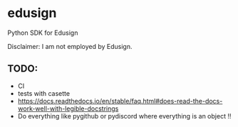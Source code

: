 # edusign
Python SDK for Edusign


Disclaimer: I am not employed by Edusign.


## TODO:
- CI
- tests with casette
- https://docs.readthedocs.io/en/stable/faq.html#does-read-the-docs-work-well-with-legible-docstrings
- Do everything like pygithub or pydiscord where everything is an object !!
